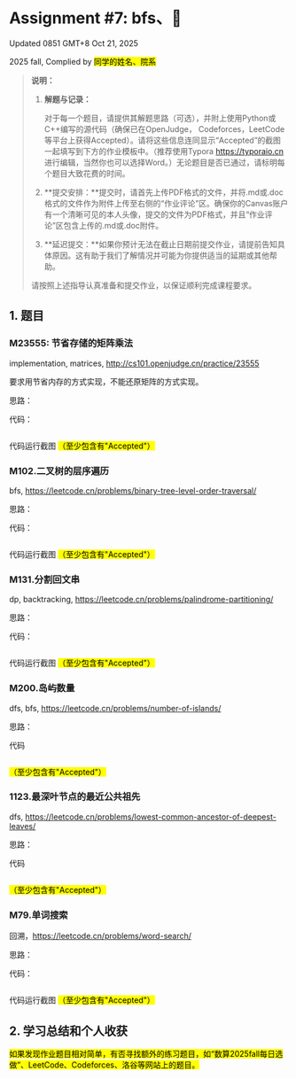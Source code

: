 # Assignment #7: bfs、🌲

Updated 0851 GMT+8 Oct 21, 2025

2025 fall, Complied by <mark>同学的姓名、院系</mark>





>**说明：**
>
>1. **解题与记录：**
>
>     对于每一个题目，请提供其解题思路（可选），并附上使用Python或C++编写的源代码（确保已在OpenJudge， Codeforces，LeetCode等平台上获得Accepted）。请将这些信息连同显示“Accepted”的截图一起填写到下方的作业模板中。（推荐使用Typora https://typoraio.cn 进行编辑，当然你也可以选择Word。）无论题目是否已通过，请标明每个题目大致花费的时间。
>
>2. **提交安排：**提交时，请首先上传PDF格式的文件，并将.md或.doc格式的文件作为附件上传至右侧的“作业评论”区。确保你的Canvas账户有一个清晰可见的本人头像，提交的文件为PDF格式，并且“作业评论”区包含上传的.md或.doc附件。
> 
>3. **延迟提交：**如果你预计无法在截止日期前提交作业，请提前告知具体原因。这有助于我们了解情况并可能为你提供适当的延期或其他帮助。  
>
>请按照上述指导认真准备和提交作业，以保证顺利完成课程要求。



## 1. 题目

### M23555: 节省存储的矩阵乘法

implementation, matrices, http://cs101.openjudge.cn/practice/23555

要求用节省内存的方式实现，不能还原矩阵的方式实现。

思路：



代码：

```python

```



代码运行截图 <mark>（至少包含有"Accepted"）</mark>





### M102.二叉树的层序遍历

bfs, https://leetcode.cn/problems/binary-tree-level-order-traversal/


思路：



代码：

```python

```



代码运行截图 <mark>（至少包含有"Accepted"）</mark>





### M131.分割回文串

dp, backtracking, https://leetcode.cn/problems/palindrome-partitioning/

思路：



代码：

```python

```



代码运行截图 <mark>（至少包含有"Accepted"）</mark>





### M200.岛屿数量

dfs, bfs, https://leetcode.cn/problems/number-of-islands/ 

思路：



代码

```python

```



<mark>（至少包含有"Accepted"）</mark>





### 1123.最深叶节点的最近公共祖先

dfs, https://leetcode.cn/problems/lowest-common-ancestor-of-deepest-leaves/

思路：



代码

```python

```



<mark>（至少包含有"Accepted"）</mark>





### M79.单词搜索

回溯，https://leetcode.cn/problems/word-search/

思路：



代码：

```python

```



代码运行截图 <mark>（至少包含有"Accepted"）</mark>



## 2. 学习总结和个人收获

<mark>如果发现作业题目相对简单，有否寻找额外的练习题目，如“数算2025fall每日选做”、LeetCode、Codeforces、洛谷等网站上的题目。</mark>





